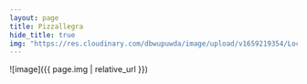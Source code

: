 ```yaml
---
layout: page
title: Pizzallegra
hide_title: true
img: "https://res.cloudinary.com/dbwupuwda/image/upload/v1659219354/Locali/pizzallegra.png"
---
```


![image]({{ page.img | relative_url }})
